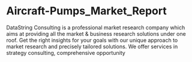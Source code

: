 # Aircraft-Pumps_Market_Report
 DataString Consulting is a professional market research company which aims at providing all the market &amp; business research solutions under one roof. Get the right insights for your goals with our unique approach to market research and precisely tailored solutions. We offer services in strategy consulting, comprehensive opportunity
